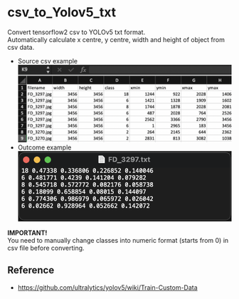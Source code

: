 # csv_to_Yolov5_txt
Convert tensorflow2 csv to YOLOv5 txt format. </br>
Automatically calculate x centre, y centre, width and height of object from csv data.

- Source csv example </br>
![picture](https://github.com/boguss1225/csv_to_Yolov5_txt/blob/main/screenshot/csv_example.png)
- Outcome example </br>
![picture](https://github.com/boguss1225/csv_to_Yolov5_txt/blob/main/screenshot/yolo_example.png)

**IMPORTANT!** </br>
You need to manually change classes into numeric format (starts from 0) in csv file before converting.</br>

## Reference
- https://github.com/ultralytics/yolov5/wiki/Train-Custom-Data
